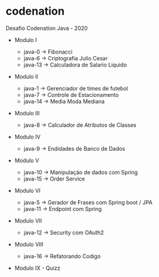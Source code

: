 # codenation
Desafio Codenation Java - 2020



- Modulo I
  - java-0 -> Fibonacci
  - java-6 -> Criptografia Julio Cesar
  - java-13 -> Calculadora de Salario Liquido

- Modulo II
  - java-1 -> Gerenciador de times de futebol
  - java-7 -> Controle de Estacionamento
  - java-14 -> Media Moda Mediana

- Modulo III
  - java-8 -> Calculador de Atributos de Classes

- Modulo IV
  - java-9 -> Endidades de Banco de Dados

- Modulo V
  - java-10 -> Manipulação de dados com Spring
  - java-15 -> Order Service

- Modulo VI
  - java-5 -> Gerador de Frases com Spring boot / JPA
  - java-11 -> Endpoint com Spring

- Modulo VII
  - java-12 -> Security com OAuth2

- Modulo VIII
  - java-16 -> Refatorando Codigo

- Modulo IX - Quizz
